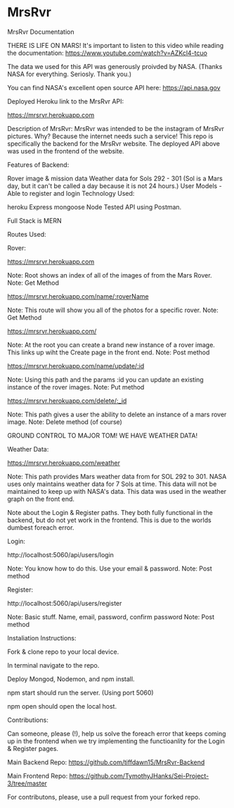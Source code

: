 # MrsRvr

MrsRvr Documentation

THERE IS LIFE ON MARS! It's important to listen to this video while reading the documentation: https://www.youtube.com/watch?v=AZKcl4-tcuo

The data we used for this API was generously proivded by NASA. (Thanks NASA for everything. Seriosly. Thank you.)

You can find NASA's excellent open source API here: https://api.nasa.gov

Deployed Heroku link to the MrsRvr API:

https://mrsrvr.herokuapp.com

Description of MrsRvr:
MrsRvr was intended to be the instagram of MrsRvr pictures. Why? Because the internet needs such a service! This repo is specifically the backend for the MrsRvr website. The deployed API above was used in the frontend of the website.

Features of Backend:

Rover image & mission data
Weather data for Sols 292 - 301 (Sol is a Mars day, but it can't be called a day because it is not 24 hours.)
User Models - Able to register and login
Technology Used:

heroku
Express
mongoose
Node
Tested API using Postman.

Full Stack is MERN

Routes Used:

Rover:

https://mrsrvr.herokuapp.com

Note: Root shows an index of all of the images of from the Mars Rover.
Note: Get Method

https://mrsrvr.herokuapp.com/name/:roverName

Note: This route will show you all of the photos for a specific rover. Note: Get Method

https://mrsrvr.herokuapp.com/

Note: At the root you can create a brand new instance of a rover image. This links up wiht the Create page in the front end. Note: Post method

https://mrsrvr.herokuapp.com/name/update/:id

Note: Using this path and the params :id you can update an existing instance of the rover images. Note: Put method

https://mrsrvr.herokuapp.com/delete/:_id

Note: This path gives a user the ability to delete an instance of a mars rover image. Note: Delete method (of course)

GROUND CONTROL TO MAJOR TOM! WE HAVE WEATHER DATA!

Weather Data:

https://mrsrvr.herokuapp.com/weather

Note: This path provides Mars weather data from for SOL 292 to 301. NASA uses only maintains weather data for 7 Sols at time. This data will not be maintained to keep up with NASA's data. This data was used in the weather graph on the front end.

Note about the Login & Register paths. They both fully functional in the backend, but do not yet work in the frontend. This is due to the worlds dumbest foreach error.

Login:

http://localhost:5060/api/users/login

Note: You know how to do this. Use your email & password. Note: Post method

Register:

http://localhost:5060/api/users/register

Note: Basic stuff. Name, email, password, confirm password Note: Post method

Instaliation Instructions:

Fork & clone repo to your local device.

In terminal navigate to the repo.

Deploy Mongod, Nodemon, and npm install.

npm start should run the server. (Using port 5060)

npm open should open the local host.

Contributions:

Can someone, please (!), help us solve the foreach error that keeps coming up in the frontend when we try implementing the functioanlity for the Login & Register pages.

Main Backend Repo: https://github.com/tiffdawn15/MrsRvr-Backend

Main Frontend Repo: https://github.com/TymothyJHanks/Sei-Project-3/tree/master

For contributons, please, use a pull request from your forked repo.
